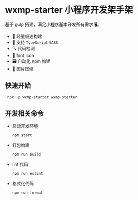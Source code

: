 # wxmp-starter 小程序开发架手架

基于 gulp 搭建，满足小程序基本开发所有需求 🖥。

- 🚀 轻量极速构建
- 🧰 支持 `TypeScript` `SASS`
- 🔍 代码检测
- 🎈 font icon
- 🗃 自动化 npm 构建
- 🌁 图片压缩

## 快速开始

```js
 npx -p wxmp-starter wxmp-starter
```

## 开发相关命令

- 启动开发环境

  ```js
  npm start
  ```

- 打包构建

  ```js
  npm run build
  ```
- lint 代码

  ```js
  npm run eslint
  ```

- 格式化代码

  ```js
  npm run format
  ```
